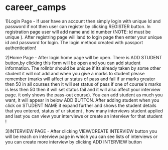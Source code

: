 # career_camps

1)Login Page - If user have an account then simply login with unique Id and password if not then user can register by clicking REGISTER button. In registration
page user will add name and id number (NOTE: id must be unique ). After registring page will land to login page then enter your unique id and password for login. 
The login method created with passport authentication!

2)Home Page - After login home page will be open. There is ADD STUDENT button,by clicking this form will be open and you can add student information. The rollnbr should be
unique if its already taken by some other student it will not add and when you give a marks to student please remember (marks will affect ur status of pass and fail if ur marks greater then 50 in all courses then it will set status of pass if one of course's marks is less then 50 then it will set status fail and it will also affect your interview page. it only shows the pass-out course). You can add student as much you want, it will appear in below ADD BUTTON. After adding student when you click on 
STUDENT NAME it expand further and shows the student details that you entered, status of ur student , how many interviews student applied and last you can view your interviews or create an interview for that student !

3)INTERVIEW PAGE - After clicking VIEW/CREATE INTERVIEW button you will be reach on interview page in which you can see lists of interviews or you can create more interview by clicking ADD INTERVIEW button 

